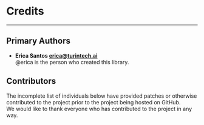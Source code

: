# Credits

---

## Primary Authors

- __Erica Santos <erica@turintech.ai>__  
    @erica is the person who created this library.

    
## Contributors

The incomplete list of individuals below have provided patches or otherwise contributed to the project prior to the
project being hosted on GitHub.  
We would like to thank everyone who has contributed to the project in any way.

